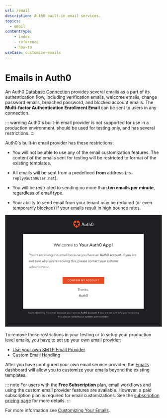 ```yaml
---
url: /email
description: Auth0 built-in email services.
topics:
  - email
contentType:
    - index
    - reference
    - how-to
useCase: customize-emails
---
```


# Emails in Auth0

An Auth0 [Database Connection](/connections/database) provides several emails as a part of its authentication flow, including verification emails, welcome emails, change password emails, breached password, and blocked account emails. The **Multi-factor Authentication Enrollment Email** can be sent to users in any connection.

::: warning
Auth0's built-in email provider is not supported for use in a production environment, should be used for testing only, and has several restrictions.
:::

Auth0's built-in email provider has these restrictions:

* You will not be able to use any of the email customization features. The content of the emails sent for testing will be restricted to format of the existing templates.

* All emails will be sent from a predefined **from** address (`no-reply@auth0user.net`).

* You will be restricted to sending no more than **ten emails per minute**, regardless of email type.

* Your ability to send email from your tenant may be reduced (or even temporarily blocked) if your emails result in high bounce rates.

![Test Email](/media/articles/email/index/email-notification.png)

To remove these restrictions in your testing or to setup your production level emails, you have to set up your own email provider:

* [Use your own SMTP Email Provider](/email/providers)
* [Custom Email Handling](/email/custom)

After you have configured your own email service provider, the [Emails](${manage_url}/#/emails) dashboard will allow you to customize your emails beyond the existing templates. 

::: note
For users with the **Free Subscription** plan, email workflows and using the custom email provider features are available. However, a paid subscription plan is required for email customizations. See the [subscription pricing page](https://auth0.com/pricing) for more details.
:::

For more information see [Customizing Your Emails](/email/templates).
